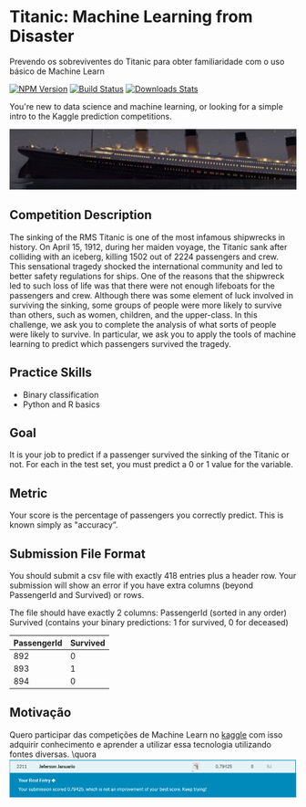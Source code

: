 # Titanic: Machine Learning from Disaster
Prevendo os sobreviventes do Titanic para obter familiaridade com o uso básico de Machine Learn

[![NPM Version][npm-image]][npm-url]
[![Build Status][travis-image]][travis-url]
[![Downloads Stats][npm-downloads]][npm-url]

You\'re new to data science and machine learning, or looking for a simple intro to the Kaggle prediction competitions.

![](img/header.png)

## Competition Description

The sinking of the RMS Titanic is one of the most infamous shipwrecks in history.  On April 15, 1912, during her maiden voyage, the Titanic sank after colliding with an iceberg, killing 1502 out of 2224 passengers and crew. This sensational tragedy shocked the international community and led to better safety regulations for ships.
One of the reasons that the shipwreck led to such loss of life was that there were not enough lifeboats for the passengers and crew. Although there was some element of luck involved in surviving the sinking, some groups of people were more likely to survive than others, such as women, children, and the upper-class.
In this challenge, we ask you to complete the analysis of what sorts of people were likely to survive. In particular, we ask you to apply the tools of machine learning to predict which passengers survived the tragedy.

## Practice Skills

- Binary classification
- Python and R basics

## Goal

It is your job to predict if a passenger survived the sinking of the Titanic or not. 
For each in the test set, you must predict a 0 or 1 value for the variable.

## Metric

Your score is the percentage of passengers you correctly predict. This is known simply as "accuracy”.

## Submission File Format

You should submit a csv file with exactly 418 entries plus a header row. Your submission will show an error if you have extra columns (beyond PassengerId and Survived) or rows.

The file should have exactly 2 columns:
PassengerId (sorted in any order)
Survived (contains your binary predictions: 1 for survived, 0 for deceased)

| PassengerId | Survived |
|-------------|----------|
| 892         | 0        |
| 893         | 1        |
| 894         | 0        |

## Motivação

Quero participar das competições de Machine Learn no [kaggle](Kaggle.com) com isso adquirir conhecimento e aprender a utilizar essa tecnologia utilizando fontes diversas.
\quora
![](img/submition.PNG)

<!-- Markdown link & img dfn's -->
[npm-image]: https://img.shields.io/npm/v/datadog-metrics.svg?style=flat-square
[npm-url]: https://npmjs.org/package/datadog-metrics
[npm-downloads]: https://img.shields.io/npm/dm/datadog-metrics.svg?style=flat-square
[travis-image]: https://img.shields.io/travis/dbader/node-datadog-metrics/master.svg?style=flat-square
[travis-url]: https://travis-ci.org/dbader/node-datadog-metrics
[wiki]: https://github.com/yourname/yourproject/wiki
